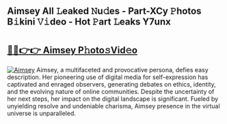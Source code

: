 ## Aimsey All 𝙻eaked 𝙽u𝚍es - Part-XCy 𝙿hotos B𝚒kini 𝚅𝚒deo - Hot 𝙿art 𝙻eaks Y7unx

# <h2><a href="http://ld0e059.urlbe.top/?page=Aimsey">🔗🔗👉👉 Aimsey P𝚑oto𝚜Vid𝚎o</a></h2>

[![Aimsey](https://i.imgur.com/eBuTRDB.gif)](http://ld0e059.urlbe.top/?page=Aimsey)
Aimsey, a multifaceted and provocative persona, defies easy description. Her pioneering use of digital media for self-expression has captivated and enraged observers, generating debates on ethics, identity, and the evolving nature of online communities. Despite the uncertainty of her next steps, her impact on the digital landscape is significant. Fueled by unyielding resolve and undeniable charisma, Aimsey presence in the virtual universe is unparalleled.

